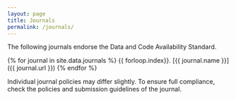 ```yaml
---
layout: page
title: Journals
permalink: /journals/
---
```

The following journals endorse the Data and Code Availability Standard.

{% for journal in site.data.journals %}
{{ forloop.index}}. [{{ journal.name }}]({{ journal.url }})
{% endfor %}

Individual journal policies may differ slightly. To ensure full compliance, check the policies and submission guidelines of the journal.

